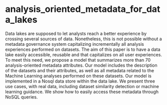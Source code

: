 # analysis_oriented_metadata_for_data_lakes

Data lakes are supposed to let analysts reach a better experience by crossing several sources of data. Nonetheless, this is not possible without a metadata governance system capitalizing incrementally all analysis experiences performed on datasets. The aim of this paper is to have a data lake easily accessible, reusable and that capitalizes on all user experiences. To meet this need, we propose a model that summarizes more than 70 analysis-oriented metadata attributes. Our model includes the description of the datasets and their attributes, as well as all metadata related to the Machine Learning analyses performed on these datasets. Our model is implemented in a Nosql data store within the data lake. We present three use cases, with real data, including dataset similarity detection or machine learning guidance. We show how to easily access these metadata through NoSQL queries.
